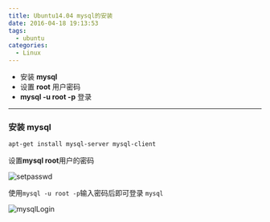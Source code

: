 ```yaml
---
title: Ubuntu14.04 mysql的安装
date: 2016-04-18 19:13:53
tags:
  - ubuntu
categories:
  - Linux
---
```


+ 安装 **mysql**
+ 设置 **root** 用户密码
+ **mysql -u root -p** 登录

<!--more-->

---

### 安装 **mysql**

```bash
apt-get install mysql-server mysql-client
```

设置**mysql root**用户的密码

![setpasswd](/images/2016/08/mysqlSetRootPasswd.png)

使用`mysql -u root -p`输入密码后即可登录 `mysql`

![mysqlLogin](/images/2016/08/mysql-login.png)
